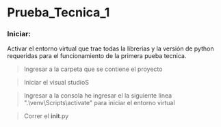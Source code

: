 # Prueba_Tecnica_1


### Iniciar:

Activar el entorno virtual que trae todas la librerias y la versión de python requeridas para el funcionamiento de la primera pueba tecnica.

> Ingresar a la carpeta que se contiene el proyecto

> Iniciar el visual studioS

> Ingresar a la consola he ingresar el la siguiente linea ".\venv\Scripts\activate" para iniciar el entorno virtual

> Correr el __init__.py

